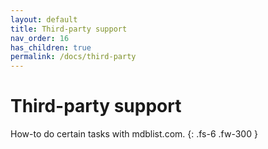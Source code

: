 ```yaml
---
layout: default
title: Third-party support
nav_order: 16
has_children: true
permalink: /docs/third-party
---
```


# Third-party support

How-to do certain tasks with mdblist.com.
{: .fs-6 .fw-300 }


